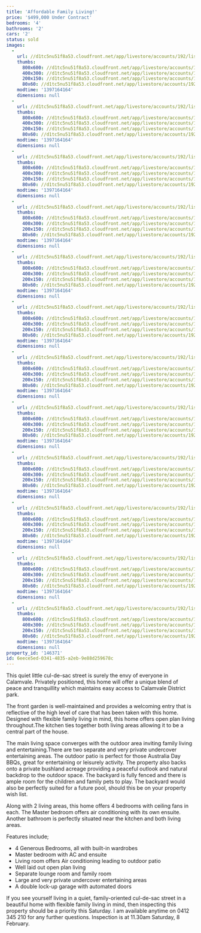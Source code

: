 ```yaml
---
title: 'Affordable Family Living!'
price: '$499,000 Under Contract'
bedrooms: '4'
bathrooms: '2'
cars: '2'
status: sold
images:
  -
    url: //d1tc5nu51f8a53.cloudfront.net/app/livestore/accounts/192/listings/97924/images/20140204103636-89000_5112972120_20140411030249.jpg
    thumbs:
      800x600: //d1tc5nu51f8a53.cloudfront.net/app/livestore/accounts/192/listings/97924/images/20140204103636-89000_5112972120_20140411030249_800x600.jpg
      400x300: //d1tc5nu51f8a53.cloudfront.net/app/livestore/accounts/192/listings/97924/images/20140204103636-89000_5112972120_20140411030249_400x300.jpg
      200x150: //d1tc5nu51f8a53.cloudfront.net/app/livestore/accounts/192/listings/97924/images/20140204103636-89000_5112972120_20140411030249_200x150.jpg
      80x60: //d1tc5nu51f8a53.cloudfront.net/app/livestore/accounts/192/listings/97924/images/20140204103636-89000_5112972120_20140411030249_80x60.jpg
    modtime: '1397164164'
    dimensions: null
  -
    url: //d1tc5nu51f8a53.cloudfront.net/app/livestore/accounts/192/listings/97924/images/20140204103620-67427_1832580436_20140411030245.jpg
    thumbs:
      800x600: //d1tc5nu51f8a53.cloudfront.net/app/livestore/accounts/192/listings/97924/images/20140204103620-67427_1832580436_20140411030245_800x600.jpg
      400x300: //d1tc5nu51f8a53.cloudfront.net/app/livestore/accounts/192/listings/97924/images/20140204103620-67427_1832580436_20140411030245_400x300.jpg
      200x150: //d1tc5nu51f8a53.cloudfront.net/app/livestore/accounts/192/listings/97924/images/20140204103620-67427_1832580436_20140411030245_200x150.jpg
      80x60: //d1tc5nu51f8a53.cloudfront.net/app/livestore/accounts/192/listings/97924/images/20140204103620-67427_1832580436_20140411030245_80x60.jpg
    modtime: '1397164164'
    dimensions: null
  -
    url: //d1tc5nu51f8a53.cloudfront.net/app/livestore/accounts/192/listings/97924/images/20140204103625-86120_6728929896_20140411030254.jpg
    thumbs:
      800x600: //d1tc5nu51f8a53.cloudfront.net/app/livestore/accounts/192/listings/97924/images/20140204103625-86120_6728929896_20140411030254_800x600.jpg
      400x300: //d1tc5nu51f8a53.cloudfront.net/app/livestore/accounts/192/listings/97924/images/20140204103625-86120_6728929896_20140411030254_400x300.jpg
      200x150: //d1tc5nu51f8a53.cloudfront.net/app/livestore/accounts/192/listings/97924/images/20140204103625-86120_6728929896_20140411030254_200x150.jpg
      80x60: //d1tc5nu51f8a53.cloudfront.net/app/livestore/accounts/192/listings/97924/images/20140204103625-86120_6728929896_20140411030254_80x60.jpg
    modtime: '1397164164'
    dimensions: null
  -
    url: //d1tc5nu51f8a53.cloudfront.net/app/livestore/accounts/192/listings/97924/images/20140204103654-22899_5199766550_20140411030253.jpg
    thumbs:
      800x600: //d1tc5nu51f8a53.cloudfront.net/app/livestore/accounts/192/listings/97924/images/20140204103654-22899_5199766550_20140411030253_800x600.jpg
      400x300: //d1tc5nu51f8a53.cloudfront.net/app/livestore/accounts/192/listings/97924/images/20140204103654-22899_5199766550_20140411030253_400x300.jpg
      200x150: //d1tc5nu51f8a53.cloudfront.net/app/livestore/accounts/192/listings/97924/images/20140204103654-22899_5199766550_20140411030253_200x150.jpg
      80x60: //d1tc5nu51f8a53.cloudfront.net/app/livestore/accounts/192/listings/97924/images/20140204103654-22899_5199766550_20140411030253_80x60.jpg
    modtime: '1397164164'
    dimensions: null
  -
    url: //d1tc5nu51f8a53.cloudfront.net/app/livestore/accounts/192/listings/97924/images/20140205023642-35009_7243357818_20140411030255.jpg
    thumbs:
      800x600: //d1tc5nu51f8a53.cloudfront.net/app/livestore/accounts/192/listings/97924/images/20140205023642-35009_7243357818_20140411030255_800x600.jpg
      400x300: //d1tc5nu51f8a53.cloudfront.net/app/livestore/accounts/192/listings/97924/images/20140205023642-35009_7243357818_20140411030255_400x300.jpg
      200x150: //d1tc5nu51f8a53.cloudfront.net/app/livestore/accounts/192/listings/97924/images/20140205023642-35009_7243357818_20140411030255_200x150.jpg
      80x60: //d1tc5nu51f8a53.cloudfront.net/app/livestore/accounts/192/listings/97924/images/20140205023642-35009_7243357818_20140411030255_80x60.jpg
    modtime: '1397164164'
    dimensions: null
  -
    url: //d1tc5nu51f8a53.cloudfront.net/app/livestore/accounts/192/listings/97924/images/20140204103614-23416_1531068836_20140411030255.jpg
    thumbs:
      800x600: //d1tc5nu51f8a53.cloudfront.net/app/livestore/accounts/192/listings/97924/images/20140204103614-23416_1531068836_20140411030255_800x600.jpg
      400x300: //d1tc5nu51f8a53.cloudfront.net/app/livestore/accounts/192/listings/97924/images/20140204103614-23416_1531068836_20140411030255_400x300.jpg
      200x150: //d1tc5nu51f8a53.cloudfront.net/app/livestore/accounts/192/listings/97924/images/20140204103614-23416_1531068836_20140411030255_200x150.jpg
      80x60: //d1tc5nu51f8a53.cloudfront.net/app/livestore/accounts/192/listings/97924/images/20140204103614-23416_1531068836_20140411030255_80x60.jpg
    modtime: '1397164164'
    dimensions: null
  -
    url: //d1tc5nu51f8a53.cloudfront.net/app/livestore/accounts/192/listings/97924/images/20140204103603-79025_6054582899_20140411030254.jpg
    thumbs:
      800x600: //d1tc5nu51f8a53.cloudfront.net/app/livestore/accounts/192/listings/97924/images/20140204103603-79025_6054582899_20140411030254_800x600.jpg
      400x300: //d1tc5nu51f8a53.cloudfront.net/app/livestore/accounts/192/listings/97924/images/20140204103603-79025_6054582899_20140411030254_400x300.jpg
      200x150: //d1tc5nu51f8a53.cloudfront.net/app/livestore/accounts/192/listings/97924/images/20140204103603-79025_6054582899_20140411030254_200x150.jpg
      80x60: //d1tc5nu51f8a53.cloudfront.net/app/livestore/accounts/192/listings/97924/images/20140204103603-79025_6054582899_20140411030254_80x60.jpg
    modtime: '1397164164'
    dimensions: null
  -
    url: //d1tc5nu51f8a53.cloudfront.net/app/livestore/accounts/192/listings/97924/images/20140204103647-87152_4302663021_20140411030301.jpg
    thumbs:
      800x600: //d1tc5nu51f8a53.cloudfront.net/app/livestore/accounts/192/listings/97924/images/20140204103647-87152_4302663021_20140411030301_800x600.jpg
      400x300: //d1tc5nu51f8a53.cloudfront.net/app/livestore/accounts/192/listings/97924/images/20140204103647-87152_4302663021_20140411030301_400x300.jpg
      200x150: //d1tc5nu51f8a53.cloudfront.net/app/livestore/accounts/192/listings/97924/images/20140204103647-87152_4302663021_20140411030301_200x150.jpg
      80x60: //d1tc5nu51f8a53.cloudfront.net/app/livestore/accounts/192/listings/97924/images/20140204103647-87152_4302663021_20140411030301_80x60.jpg
    modtime: '1397164164'
    dimensions: null
  -
    url: //d1tc5nu51f8a53.cloudfront.net/app/livestore/accounts/192/listings/97924/images/20140204103557-72089_3865760448_20140411030300.jpg
    thumbs:
      800x600: //d1tc5nu51f8a53.cloudfront.net/app/livestore/accounts/192/listings/97924/images/20140204103557-72089_3865760448_20140411030300_800x600.jpg
      400x300: //d1tc5nu51f8a53.cloudfront.net/app/livestore/accounts/192/listings/97924/images/20140204103557-72089_3865760448_20140411030300_400x300.jpg
      200x150: //d1tc5nu51f8a53.cloudfront.net/app/livestore/accounts/192/listings/97924/images/20140204103557-72089_3865760448_20140411030300_200x150.jpg
      80x60: //d1tc5nu51f8a53.cloudfront.net/app/livestore/accounts/192/listings/97924/images/20140204103557-72089_3865760448_20140411030300_80x60.jpg
    modtime: '1397164164'
    dimensions: null
  -
    url: //d1tc5nu51f8a53.cloudfront.net/app/livestore/accounts/192/listings/97924/images/20140204103608-52307_7995029264_20140411030301.jpg
    thumbs:
      800x600: //d1tc5nu51f8a53.cloudfront.net/app/livestore/accounts/192/listings/97924/images/20140204103608-52307_7995029264_20140411030301_800x600.jpg
      400x300: //d1tc5nu51f8a53.cloudfront.net/app/livestore/accounts/192/listings/97924/images/20140204103608-52307_7995029264_20140411030301_400x300.jpg
      200x150: //d1tc5nu51f8a53.cloudfront.net/app/livestore/accounts/192/listings/97924/images/20140204103608-52307_7995029264_20140411030301_200x150.jpg
      80x60: //d1tc5nu51f8a53.cloudfront.net/app/livestore/accounts/192/listings/97924/images/20140204103608-52307_7995029264_20140411030301_80x60.jpg
    modtime: '1397164164'
    dimensions: null
  -
    url: //d1tc5nu51f8a53.cloudfront.net/app/livestore/accounts/192/listings/97924/images/20140205023631-48289_7749021133_20140411030300.jpg
    thumbs:
      800x600: //d1tc5nu51f8a53.cloudfront.net/app/livestore/accounts/192/listings/97924/images/20140205023631-48289_7749021133_20140411030300_800x600.jpg
      400x300: //d1tc5nu51f8a53.cloudfront.net/app/livestore/accounts/192/listings/97924/images/20140205023631-48289_7749021133_20140411030300_400x300.jpg
      200x150: //d1tc5nu51f8a53.cloudfront.net/app/livestore/accounts/192/listings/97924/images/20140205023631-48289_7749021133_20140411030300_200x150.jpg
      80x60: //d1tc5nu51f8a53.cloudfront.net/app/livestore/accounts/192/listings/97924/images/20140205023631-48289_7749021133_20140411030300_80x60.jpg
    modtime: '1397164164'
    dimensions: null
  -
    url: //d1tc5nu51f8a53.cloudfront.net/app/livestore/accounts/192/listings/97924/images/20140205023637-70551_9246845367_20140411030259.jpg
    thumbs:
      800x600: //d1tc5nu51f8a53.cloudfront.net/app/livestore/accounts/192/listings/97924/images/20140205023637-70551_9246845367_20140411030259_800x600.jpg
      400x300: //d1tc5nu51f8a53.cloudfront.net/app/livestore/accounts/192/listings/97924/images/20140205023637-70551_9246845367_20140411030259_400x300.jpg
      200x150: //d1tc5nu51f8a53.cloudfront.net/app/livestore/accounts/192/listings/97924/images/20140205023637-70551_9246845367_20140411030259_200x150.jpg
      80x60: //d1tc5nu51f8a53.cloudfront.net/app/livestore/accounts/192/listings/97924/images/20140205023637-70551_9246845367_20140411030259_80x60.jpg
    modtime: '1397164164'
    dimensions: null
property_id: '146371'
id: 6eece5ed-0341-4835-a2eb-9e88d259678c
---
```

This quiet little cul-de-sac street is surely the envy of everyone in Calamvale. Privately positioned, this home will offer a unique blend of peace and tranquillity which maintains easy access to Calamvale District park. 

The front garden is well-maintained and provides a welcoming entry that is reflective of the high level of care that has been taken with this home. Designed with flexible family living in mind, this home offers open plan living throughout.The kitchen ties together both living areas allowing it to be a central part of the house.

The main living space converges with the outdoor area inviting family living and entertaining.There are two separate and very private undercover entertaining areas. The outdoor patio is perfect for those Australia Day BBQs, great for entertaining or leisurely activity. The property also backs onto a private bushland acreage providing a peaceful outlook and natural backdrop to the outdoor space. The backyard is fully fenced and there is ample room for the children and family pets to play. The backyard would also be perfectly suited for a future pool, should this be on your property wish list.

Along with 2 living areas, this home offers 4 bedrooms with ceiling fans in each. The Master bedroom offers air conditioning with its own ensuite. Another bathroom is perfectly situated near the kitchen and both living areas.  

Features include;
* 4 Generous Bedrooms, all with built-in wardrobes
* Master bedroom with AC and ensuite
* Living room offers Air conditioning leading to outdoor patio
* Well laid out open plan living
* Separate lounge room and family room
* Large and very private undercover entertaining areas
* A double lock-up garage with automated doors

If you see yourself living in a quiet, family-oriented cul-de-sac street in a beautiful home with flexible family living in mind, then inspecting this property should be a priority this Saturday. I am available anytime on 0412 345 210 for any further questions. Inspection is at 11.30am Saturday, 8 February.